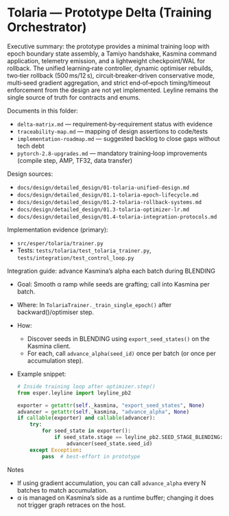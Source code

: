 # Tolaria — Prototype Delta (Training Orchestrator)

Executive summary: the prototype provides a minimal training loop with epoch boundary state assembly, a Tamiyo handshake, Kasmina command application, telemetry emission, and a lightweight checkpoint/WAL for rollback. The unified learning‑rate controller, dynamic optimiser rebuilds, two‑tier rollback (500 ms/12 s), circuit‑breaker‑driven conservative mode, multi‑seed gradient aggregation, and strict end‑of‑epoch timing/timeout enforcement from the design are not yet implemented. Leyline remains the single source of truth for contracts and enums.

Documents in this folder:
- `delta-matrix.md` — requirement‑by‑requirement status with evidence
- `traceability-map.md` — mapping of design assertions to code/tests
- `implementation-roadmap.md` — suggested backlog to close gaps without tech debt
- `pytorch-2.8-upgrades.md` — mandatory training‑loop improvements (compile step, AMP, TF32, data transfer)

Design sources:
- `docs/design/detailed_design/01-tolaria-unified-design.md`
- `docs/design/detailed_design/01.1-tolaria-epoch-lifecycle.md`
- `docs/design/detailed_design/01.2-tolaria-rollback-systems.md`
- `docs/design/detailed_design/01.3-tolaria-optimizer-lr.md`
- `docs/design/detailed_design/01.4-tolaria-integration-protocols.md`

Implementation evidence (primary):
- `src/esper/tolaria/trainer.py`
- Tests: `tests/tolaria/test_tolaria_trainer.py`, `tests/integration/test_control_loop.py`

Integration guide: advance Kasmina’s alpha each batch during BLENDING
- Goal: Smooth α ramp while seeds are grafting; call into Kasmina per batch.
- Where: In `TolariaTrainer._train_single_epoch()` after backward()/optimiser step.
- How:
  - Discover seeds in BLENDING using `export_seed_states()` on the Kasmina client.
  - For each, call `advance_alpha(seed_id)` once per batch (or once per accumulation step).
- Example snippet:

  ```python
  # Inside training loop after optimizer.step()
  from esper.leyline import leyline_pb2

  exporter = getattr(self._kasmina, "export_seed_states", None)
  advancer = getattr(self._kasmina, "advance_alpha", None)
  if callable(exporter) and callable(advancer):
      try:
          for seed_state in exporter():
              if seed_state.stage == leyline_pb2.SEED_STAGE_BLENDING:
                  advancer(seed_state.seed_id)
      except Exception:
          pass  # best-effort in prototype
  ```

Notes
- If using gradient accumulation, you can call `advance_alpha` every N batches to match accumulation.
- α is managed on Kasmina’s side as a runtime buffer; changing it does not trigger graph retraces on the host.
